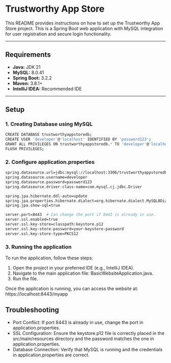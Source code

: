 # **Trustworthy App Store**

This README provides instructions on how to set up the Trustworthy App Store project. This is a Spring Boot web application with MySQL integration for user registration and secure login functionality.

---

## **Requirements**
- **Java:** JDK 21
- **MySQL:** 8.0.41
- **Spring Boot:** 3.2.2
- **Maven:** 3.8.1+
- **IntelliJ IDEA:** Recommended IDE

---

## **Setup**

### 1. Creating Database using MySQL
```bash
CREATE DATABASE trustworthyappstoredb;  
CREATE USER 'developer'@'localhost' IDENTIFIED BY 'password123';  
GRANT ALL PRIVILEGES ON trustworthyappstoredb.* TO 'developer'@'localhost';  
FLUSH PRIVILEGES;
```

### 2. Configure application.properties
```bash
spring.datasource.url=jdbc:mysql://localhost:3306/trustworthyappstoredb  
spring.datasource.username=developer  
spring.datasource.password=password123  
spring.datasource.driver-class-name=com.mysql.cj.jdbc.Driver  

spring.jpa.hibernate.ddl-auto=update  
spring.jpa.properties.hibernate.dialect=org.hibernate.dialect.MySQL8Dialect  
spring.jpa.show-sql=true  

server.port=8443  # Can change the port if 8443 is already in use.
server.ssl.enabled=true  
server.ssl.key-store=classpath:keystore.p12  
server.ssl.key-store-password=your-keystore-password  
server.ssl.key-store-type=PKCS12  
```

### 3. Running the application
To run the application, follow these steps:

1. Open the project in your preferred IDE (e.g., IntelliJ IDEA).
2. Navigate to the main application file: BasicWebsiteApplication.java.
3. Run the file.

Once the application is running, you can access the website at: https://localhost:8443/myapp

## **Troubleshooting**

* Port Conflict: If port 8443 is already in use, change the port in application.properties.
* SSL Configuration: Ensure the keystore.p12 file is correctly placed in the src/main/resources directory and the password matches the one in application.properties.
* Database Connection: Verify that MySQL is running and the credentials in application.properties are correct.
